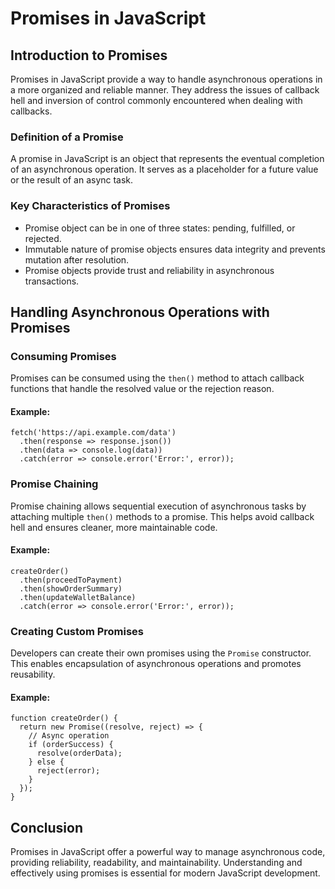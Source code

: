 
Promises in JavaScript
===============================

Introduction to Promises
------------------------

Promises in JavaScript provide a way to handle asynchronous operations in a more organized and reliable manner. They address the issues of callback hell and inversion of control commonly encountered when dealing with callbacks.

### Definition of a Promise

A promise in JavaScript is an object that represents the eventual completion of an asynchronous operation. It serves as a placeholder for a future value or the result of an async task.

### Key Characteristics of Promises

*   Promise object can be in one of three states: pending, fulfilled, or rejected.
*   Immutable nature of promise objects ensures data integrity and prevents mutation after resolution.
*   Promise objects provide trust and reliability in asynchronous transactions.

Handling Asynchronous Operations with Promises
----------------------------------------------

### Consuming Promises

Promises can be consumed using the `then()` method to attach callback functions that handle the resolved value or the rejection reason.

#### Example:

    
    fetch('https://api.example.com/data')
      .then(response => response.json())
      .then(data => console.log(data))
      .catch(error => console.error('Error:', error));
    

### Promise Chaining

Promise chaining allows sequential execution of asynchronous tasks by attaching multiple `then()` methods to a promise. This helps avoid callback hell and ensures cleaner, more maintainable code.

#### Example:

    
    createOrder()
      .then(proceedToPayment)
      .then(showOrderSummary)
      .then(updateWalletBalance)
      .catch(error => console.error('Error:', error));
    

### Creating Custom Promises

Developers can create their own promises using the `Promise` constructor. This enables encapsulation of asynchronous operations and promotes reusability.

#### Example:

    
    function createOrder() {
      return new Promise((resolve, reject) => {
        // Async operation
        if (orderSuccess) {
          resolve(orderData);
        } else {
          reject(error);
        }
      });
    }
    

Conclusion
----------

Promises in JavaScript offer a powerful way to manage asynchronous code, providing reliability, readability, and maintainability. Understanding and effectively using promises is essential for modern JavaScript development.